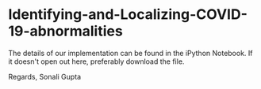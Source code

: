 # Identifying-and-Localizing-COVID-19-abnormalities

The details of our implementation can be found in the iPython Notebook. If it doesn't open out here, preferably download the file.

Regards,
Sonali Gupta
